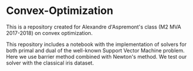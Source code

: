 # Convex-Optimization
This is a repository created for Alexandre d'Aspremont's class (M2 MVA 2017-2018) on convex optimization. 

This repository includes a notebook with the implementation of solvers for both primal and dual of the well-known
Support Vector Machine problem. Here we use barrier method combined with Newton's method. We test our solver with 
the classical iris dataset.
